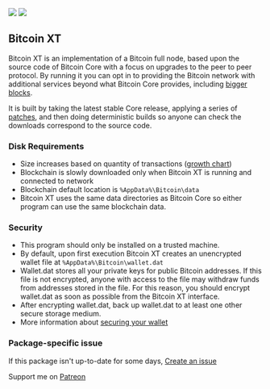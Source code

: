 [![](https://img.shields.io/chocolatey/v/bitcoinxt?color=green&label=bitcoinxt)](https://chocolatey.org/packages/bitcoinxt) [![](https://img.shields.io/chocolatey/dt/bitcoinxt)](https://chocolatey.org/packages/bitcoinxt)

## Bitcoin XT
Bitcoin XT is an implementation of a Bitcoin full node, based upon the source code of Bitcoin Core with a focus on upgrades to the peer to peer protocol. By running it you can opt in to providing the Bitcoin network with additional services beyond what Bitcoin Core provides, including [bigger blocks](https://bitcoinxt.software/#sec-hardfork).

It is built by taking the latest stable Core release, applying a series of [patches](https://bitcoinxt.software/patches.html), and then doing deterministic builds so anyone can check the downloads correspond to the source code.

### Disk Requirements
* Size increases based on quantity of transactions ([growth chart](https://blockchain.info/charts/blocks-size))
* Blockchain is slowly downloaded only when Bitcoin XT is running and connected to network
* Blockchain default location is `%AppData%\Bitcoin\data`
* Bitcoin XT uses the same data directories as Bitcoin Core so either program can use the same blockchain data.

### Security
* This program should only be installed on a trusted machine.
* By default, upon first execution Bitcoin XT creates an unencrypted wallet file at `%AppData%\Bitcoin\wallet.dat`
* Wallet.dat stores all your private keys for public Bitcoin addresses.  If this file is not encrypted, anyone with access to the file may withdraw funds from addresses stored in the file.  For this reason, you should encrypt wallet.dat as soon as possible from the Bitcoin XT interface.
* After encrypting wallet.dat, back up wallet.dat to at least one other secure storage medium.
* More information about [securing your wallet](https://bitcoin.org/en/secure-your-wallet)

### Package-specific issue
If this package isn't up-to-date for some days, [Create an issue](https://github.com/tunisiano187/Chocolatey-packages/issues/new/choose)

Support me on [Patreon](https://www.patreon.com/bePatron?u=39585820)